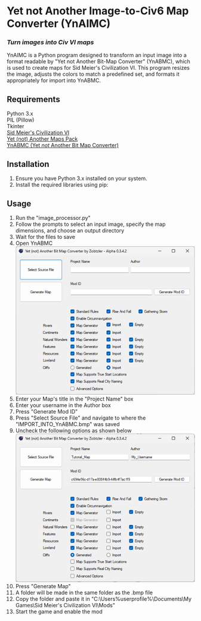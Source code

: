 # Yet not Another Image-to-Civ6 Map Converter (YnAIMC)
### ***Turn images into Civ VI maps***
YnAIMC is a Python program designed to transform an input image into a format readable by "Yet not Another Bit-Map Converter" (YnABMC), which is used to create maps for Sid Meier's Civilization VI. This program resizes the image, adjusts the colors to match a predefined set, and formats it appropriately for import into YnABMC.

## Requirements
Python 3.x \
PIL (Pillow) \
Tkinter \
[Sid Meier's Civilization VI](https://store.steampowered.com/app/289070/Sid_Meiers_Civilization_VI/) \
[Yet (not) Another Maps Pack](https://github.com/seelingcat/Civ6-YnAMP) \
[YnABMC (Yet *not* Another Bit Map Converter)](https://github.com/Zobtzler/YnABMC)

## Installation
1. Ensure you have Python 3.x installed on your system.
2. Install the required libraries using pip:

## Usage
1. Run the "image_processor.py"
2. Follow the prompts to select an input image, specify the map dimensions, and choose an output directory
3. Wait for the files to save
4. Open YnABMC \
   ![YnABMC on Startup](https://raw.githubusercontent.com/NylonTG/CivMapImagePrep/main/assets/ynabmcstartup.png)
6. Enter your Map's title in the "Project Name" box
7. Enter your username in the Author box
8. Press "Generate Mod ID"
9. Press "Select Source File" and navigate to where the "IMPORT_INTO_YnABMC.bmp" was saved
10. Uncheck the following options as shown below \
    ![YnABMC open with all the "Import" checkboxes unchecked, Map Supports True Start Location and Real City Naming unchecked, and "Map Generator" next to "Natural Wonders" unchecked](https://raw.githubusercontent.com/NylonTG/CivMapImagePrep/main/assets/ynabmcsample.png)
11. Press "Generate Map"
12. A folder will be made in the same folder as the .bmp file
13. Copy the folder and paste it in "C:\Users\%userprofile%\Documents\My Games\Sid Meier's Civilization VI\Mods"
14. Start the game and enable the mod
